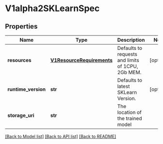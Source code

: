 # V1alpha2SKLearnSpec

## Properties
Name | Type | Description | Notes
------------ | ------------- | ------------- | -------------
**resources** | [**V1ResourceRequirements**](V1ResourceRequirements.md) | Defaults to requests and limits of 1CPU, 2Gb MEM. | [optional] 
**runtime_version** | **str** | Defaults to latest SKLearn Version. | [optional] 
**storage_uri** | **str** | The location of the trained model | 

[[Back to Model list]](../README.md#documentation-for-models) [[Back to API list]](../README.md#documentation-for-api-endpoints) [[Back to README]](../README.md)



